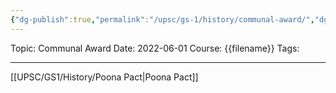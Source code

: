 ```yaml
---
{"dg-publish":true,"permalink":"/upsc/gs-1/history/communal-award/","dgHomeLink":true,"dgPassFrontmatter":false}
---
```


Topic: Communal Award
Date: 2022-06-01
Course: {{filename}}
Tags: 

---



[[UPSC/GS1/History/Poona Pact|Poona Pact]]